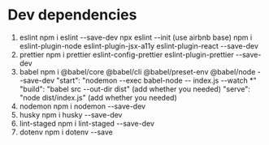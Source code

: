 # Dev dependencies

1. eslint
    npm i eslint --save-dev
    npx eslint --init (use airbnb base)
    npm i eslint-plugin-node eslint-plugin-jsx-a11y eslint-plugin-react --save-dev
2. prettier
    npm i prettier eslint-config-prettier eslint-plugin-prettier --save-dev
3. babel
    npm i @babel/core @babel/cli @babel/preset-env @babel/node --save-dev
    "start": "nodemon --exec babel-node -- index.js --watch *"
    "build": "babel src --out-dir dist" (add whether you needed)
    "serve": "node dist/index.js" (add whether you needed)
4. nodemon
    npm i nodemon --save-dev
5. husky 
    npm i husky --save-dev
6. lint-staged
    npm i lint-staged --save-dev
7.  dotenv
    npm i dotenv --save